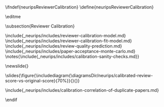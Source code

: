 \ifndef{neuripsReviewerCalibration}
\define{neuripsReviewerCalibration}

\editme

\subsection{Reviewer Calibration}

\include{_neurips/includes/reviewer-calibration-model.md}
\include{_neurips/includes/reviewer-calibration-fit-model.md}
\include{_neurips/includes/review-quality-prediction.md}
\include{_neurips/includes/paper-acceptance-monte-carlo.md}
\notes{\include{_neurips/includes/calibration-sanity-checks.md}}

\newslide{}

\slides{\figure{\includediagram{\diagramsDir/neurips/calibrated-review-score-vs-original-score}{70%}}{}{}}

\include{_neurips/includes/calibration-correlation-of-duplicate-papers.md}

\endif
